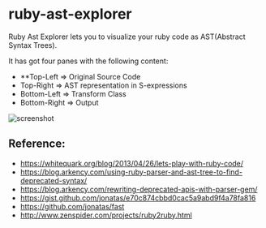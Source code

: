 # ruby-ast-explorer

Ruby Ast Explorer lets you to visualize your ruby code as AST(Abstract Syntax Trees). 

It has got four panes with the following content:

* **Top-Left => Original Source Code
* Top-Right => AST representation in S-expressions
* Bottom-Left => Transform Class
* Bottom-Right => Output

![screenshot](https://github.com/rajasegar/ruby-ast-explorer/blob/master/public/screenshot.png)


## Reference:
* https://whitequark.org/blog/2013/04/26/lets-play-with-ruby-code/
* https://blog.arkency.com/using-ruby-parser-and-ast-tree-to-find-deprecated-syntax/
* https://blog.arkency.com/rewriting-deprecated-apis-with-parser-gem/
* https://gist.github.com/jonatas/e70c874cbbd0cac5a9abd9f4a78fa816
* https://github.com/jonatas/fast
* http://www.zenspider.com/projects/ruby2ruby.html
